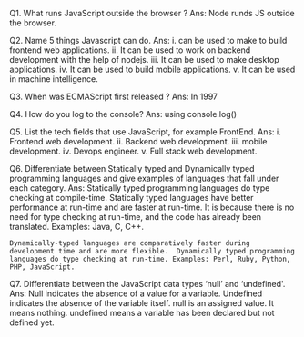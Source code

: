 Q1. What runs JavaScript outside the browser ?
Ans: Node runds JS outside the browser.

Q2. Name 5 things Javascript can do.
Ans: i. can be used to make to build frontend web applications.
    ii. It can be used to work on backend development with the help of nodejs.
    iii. It can be used to make desktop applications.
    iv. It can be used to build mobile applications.
    v. It can be used in machine intelligence.

Q3. When was ECMAScript first released ?
Ans: In 1997

Q4. How do you log to the console?
Ans: using console.log()

Q5. List the tech fields that use JavaScript, for example FrontEnd.
Ans: i. Frontend web development.
    ii. Backend web development.
    iii. mobile development.
    iv. Devops engineer.
    v. Full stack web development.

Q6. Differentiate between Statically typed and Dynamically typed programming languages and give examples of languages that fall under each category.
Ans: 
    Statically typed programming languages do type checking at compile-time. Statically typed languages have better performance at run-time and are faster at run-time. It is because there is no need for type checking at run-time, and the code has already been translated. Examples: Java, C, C++.

    Dynamically-typed languages are comparatively faster during development time and are more flexible.  Dynamically typed programming languages do type checking at run-time. Examples: Perl, Ruby, Python, PHP, JavaScript.

Q7. Differentiate between the JavaScript data types ‘null’ and ‘undefined'.
Ans: Null indicates the absence of a value for a variable. Undefined indicates the absence of the variable itself. null is an assigned value. It means nothing. undefined means a variable has been declared but not defined yet.
